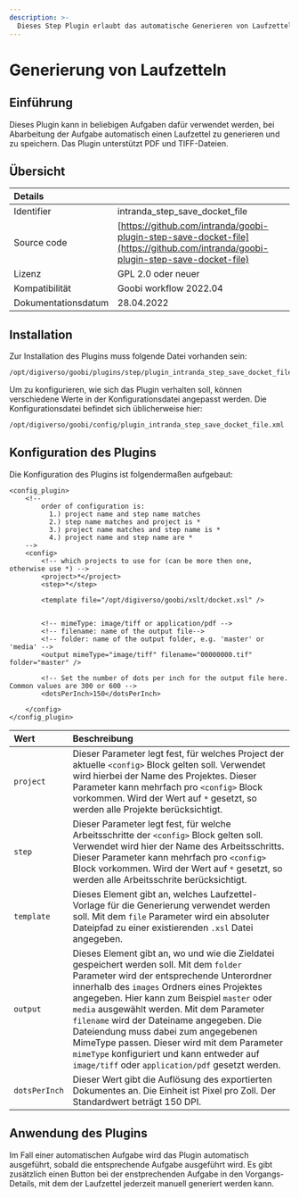 ```yaml
---
description: >-
  Dieses Step Plugin erlaubt das automatische Generieren von Laufzetteln in verschiedenen Dateiformaten.
---
```


# Generierung von Laufzetteln

## Einführung

Dieses Plugin kann in beliebigen Aufgaben dafür verwendet werden, bei Abarbeitung der Aufgabe automatisch einen Laufzettel zu generieren und zu speichern. Das Plugin unterstützt PDF und TIFF-Dateien.

## Übersicht

| Details |  |
| :--- | :--- |
| Identifier | intranda\_step\_save_docket_file |
| Source code | [https://github.com/intranda/goobi-plugin-step-save-docket-file](https://github.com/intranda/goobi-plugin-step-save-docket-file) |
| Lizenz | GPL 2.0 oder neuer |
| Kompatibilität | Goobi workflow 2022.04 |
| Dokumentationsdatum | 28.04.2022 |

## Installation

Zur Installation des Plugins muss folgende Datei vorhanden sein:

```bash
/opt/digiverso/goobi/plugins/step/plugin_intranda_step_save_docket_file.jar
```

Um zu konfigurieren, wie sich das Plugin verhalten soll, können verschiedene Werte in der Konfigurationsdatei angepasst werden. Die Konfigurationsdatei befindet sich üblicherweise hier:

```bash
/opt/digiverso/goobi/config/plugin_intranda_step_save_docket_file.xml
```

## Konfiguration des Plugins

Die Konfiguration des Plugins ist folgendermaßen aufgebaut:

```markup
<config_plugin>
    <!--
        order of configuration is:
          1.) project name and step name matches
          2.) step name matches and project is *
          3.) project name matches and step name is *
          4.) project name and step name are *
    -->
    <config>
        <!-- which projects to use for (can be more then one, otherwise use *) -->
        <project>*</project>
        <step>*</step>

        <template file="/opt/digiverso/goobi/xslt/docket.xsl" />


        <!-- mimeType: image/tiff or application/pdf -->
        <!-- filename: name of the output file-->
        <!-- folder: name of the output folder, e.g. 'master' or 'media' -->
        <output mimeType="image/tiff" filename="00000000.tif" folder="master" />

        <!-- Set the number of dots per inch for the output file here. Common values are 300 or 600 -->
        <dotsPerInch>150</dotsPerInch>

    </config>
</config_plugin>
```

| Wert | Beschreibung |
| :--- | :--- |
| `project` |  Dieser Parameter legt fest, für welches Project der aktuelle `<config>` Block gelten soll. Verwendet wird hierbei der Name des Projektes. Dieser Parameter kann mehrfach pro `<config>` Block vorkommen. Wird der Wert auf `*` gesetzt, so werden alle Projekte berücksichtigt. |
| `step` | Dieser Parameter legt fest, für welche Arbeitsschritte der `<config>` Block gelten soll. Verwendet wird hier der Name des Arbeitsschritts. Dieser Parameter kann mehrfach pro `<config>` Block vorkommen. Wird der Wert auf `*` gesetzt, so werden alle Arbeitsschrite berücksichtigt. |
| `template` | Dieses Element gibt an, welches Laufzettel-Vorlage für die Generierung verwendet werden soll. Mit dem `file` Parameter wird ein absoluter Dateipfad zu einer existierenden `.xsl` Datei angegeben. |
| `output` | Dieses Element gibt an, wo und wie die Zieldatei gespeichert werden soll. Mit dem `folder` Parameter wird der entsprechende Unterordner innerhalb des `images` Ordners eines Projektes angegeben. Hier kann zum Beispiel `master` oder `media` ausgewählt werden. Mit dem Parameter `filename` wird der Dateiname angegeben. Die Dateiendung muss dabei zum angegebenen MimeType passen. Dieser wird mit dem Parameter `mimeType` konfiguriert und kann entweder auf `image/tiff` oder `application/pdf` gesetzt werden. |
| `dotsPerInch` | Dieser Wert gibt die Auflösung des exportierten Dokumentes an. Die Einheit ist Pixel pro Zoll. Der Standardwert beträgt 150 DPI. |

## Anwendung des Plugins

Im Fall einer automatischen Aufgabe wird das Plugin automatisch ausgeführt, sobald die entsprechende Aufgabe ausgeführt wird. Es gibt zusätzlich einen Button bei der enstprechenden Aufgabe in den Vorgangs-Details, mit dem der Laufzettel jederzeit manuell generiert werden kann.
